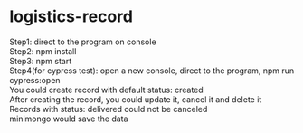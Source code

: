 # logistics-record<br/>
Step1: direct to the program on console<br/>
Step2: npm install<br/>
Step3: npm start<br/>
Step4(for cypress test): open a new console, direct to the program, npm run cypress:open<br/>
You could create record with default status: created<br/>
After creating the record, you could update it, cancel it and delete it<br/>
Records with status: delivered could not be canceled<br/>
minimongo would save the data
